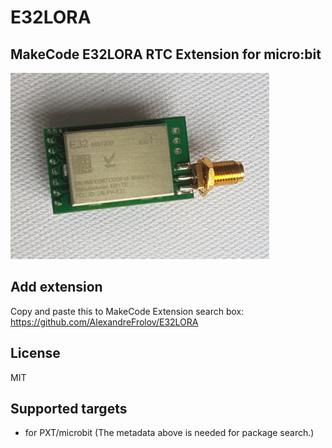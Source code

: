 # E32LORA

## MakeCode E32LORA RTC Extension for micro:bit


![](e32lora.jpg)

## Add extension

Copy and paste this to MakeCode Extension search box:
https://github.com/AlexandreFrolov/E32LORA



## License

MIT

## Supported targets

* for PXT/microbit
(The metadata above is needed for package search.)

